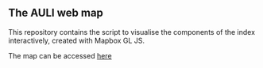 ## The AULI web map

This repository contains the script to visualise the components of the index interactively, created with Mapbox GL JS.

The map can be accessed [here](https://jan.magnuszewski.com/auli)
